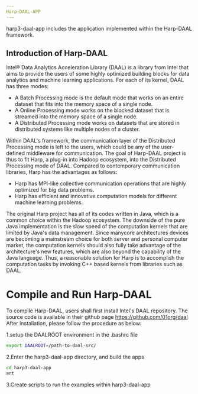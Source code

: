 ```yaml
---
Harp-DAAL-APP
---
```


harp3-daal-app includes the application implemented within the Harp-DAAL framework. 

## Introduction of Harp-DAAL 

Intel® Data Analytics Acceleration Library (DAAL) is a library from Intel that aims to provide the users of some highly optimized building blocks for data analytics and machine learning applications. 
For each of its kernel, DAAL has three modes:

* A Batch Processing mode is the default mode that works on an entire dataset that fits into the memory space of a single node.
* A Online Processing mode works on the blocked dataset that is streamed into the memory space of a single node.
* A Distributed Processing mode works on datasets that are stored in distributed systems like multiple nodes of a cluster.

Within DAAL's framework, the communication layer of the Distributed Processing mode is left to the users, which could be any of the user-defined middleware for communication. 
The goal of Harp-DAAL project is thus to fit Harp, a plug-in into Hadoop ecosystem, into the Distributed Processing mode of DAAL. Compared to contemporary communication libraries, 
Harp has the advantages as follows:

* Harp has MPI-like collective communication operations that are highly optimized for big data problems.
* Harp has efficient and innovative computation models for different machine learning problems.

The original Harp project has all of its codes written in Java, which is a common choice within the Hadoop ecosystem. 
The downside of the pure Java implementation is the slow speed of the computation kernels that are limited by Java's data management. 
Since manycore architectures devices are becoming a mainstream choice for both server and personal computer market, 
the computation kernels should also fully take advantage of the architecture's new features, which are also beyond the capability of the Java language. 
Thus, a reasonable solution for Harp is to accomplish the computation tasks by invoking C++ based kernels from libraries such as DAAL. 

# Compile and Run Harp-DAAL 

To compile Harp-DAAL, users shall first install Intel's DAAL repository. The source code is available in their github page
https://github.com/01org/daal
After installation, please follow the procedure as below:

1.setup the DAALROOT environment in the .bashrc file
```bash
export DAALROOT=/path-to-daal-src/
```
2.Enter the harp3-daal-app directory, and build the apps
```bash
cd harp3-daal-app
ant
```
3.Create scripts to run the examples within harp3-daal-app

